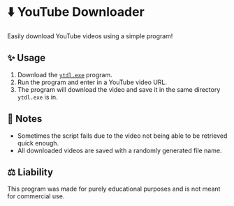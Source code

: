 # ⬇️ YouTube Downloader
Easily download YouTube videos using a simple program!

## ✨ Usage
1. Download the [`ytdl.exe`](https://raw.githubusercontent.com/wdhdev/ytdl-script/main/ytdl.exe) program.
2. Run the program and enter in a YouTube video URL.
3. The program will download the video and save it in the same directory `ytdl.exe` is in.

## 📝 Notes
- Sometimes the script fails due to the video not being able to be retrieved quick enough.
- All downloaded videos are saved with a randomly generated file name.

## ⚖️ Liability
This program was made for purely educational purposes and is not meant for commercial use.
